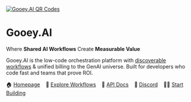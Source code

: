 [![Gooey.AI QR Codes](https://storage.googleapis.com/dara-c1b52.appspot.com/daras_ai/media/11713794-74f7-11ee-badc-02420a0001ca/Screen%20Shot%202023-10-27%20at%2011.30.43%20AM.png.png)](https://gooey.ai/explore)

# Gooey.AI

Where **Shared AI Workflows** Create **Measurable Value**

Gooey.AI is the low-code orchestration platform with [discoverable workflows](https://gooey.ai/explore)  & unified billing to the GenAI universe. Built for developers who code fast and teams that prove ROI. 

🏠&nbsp;[Homepage](https://gooey.ai) &nbsp;&nbsp; 👾&nbsp;[Explore Workflows](https://gooey.ai/explore) &nbsp;&nbsp; 🤖&nbsp;[API Docs](https://api.gooey.ai/docs) &nbsp;&nbsp; 🛟&nbsp;[Discord](https://discord.com/invite/7C84UyzVDg) &nbsp;&nbsp; 💃🏾&nbsp;[Start Building](https://gooey.ai/account)
